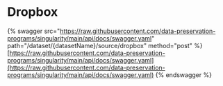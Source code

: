 # Dropbox

{% swagger src="https://raw.githubusercontent.com/data-preservation-programs/singularity/main/api/docs/swagger.yaml" path="/dataset/{datasetName}/source/dropbox" method="post" %}
[https://raw.githubusercontent.com/data-preservation-programs/singularity/main/api/docs/swagger.yaml](https://raw.githubusercontent.com/data-preservation-programs/singularity/main/api/docs/swagger.yaml)
{% endswagger %}
